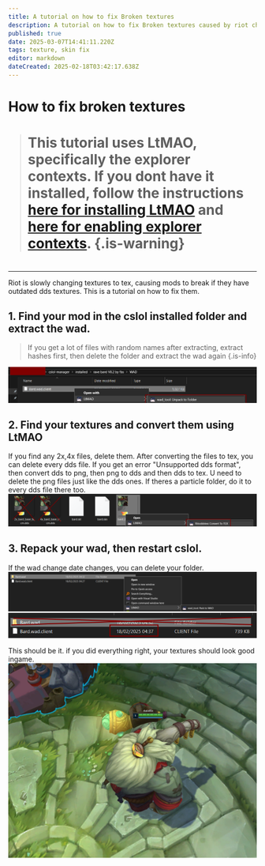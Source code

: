 ```yaml
---
title: A tutorial on how to fix Broken textures
description: A tutorial on how to fix Broken textures caused by riot changing dds to tex
published: true
date: 2025-03-07T14:41:11.220Z
tags: texture, skin fix
editor: markdown
dateCreated: 2025-02-18T03:42:17.638Z
---
```


 # How to fix broken textures

> # This tutorial uses LtMAO, specifically the explorer contexts. If you dont have it installed, follow the instructions [here for installing LtMAO](/core-guides/tools/LtMAO) and [here for enabling explorer contexts](/core-guides/tools/LtMAO#explorer-contexts). {.is-warning}
# 
---
Riot is slowly changing textures to tex, causing mods to break if they have outdated dds textures. This is a tutorial on how to fix them.

## 1. Find your mod in the cslol installed folder and extract the wad.
> If you get a lot of files with random names after extracting, extract hashes first, then delete the folder and extract the wad again
{.is-info}

![ddstexwad.png](/user-pictures/fbs/ddstexwad.png)

## 2. Find your textures and convert them using LtMAO
If you find any 2x,4x files, delete them. After converting the files to tex, you can delete every dds file. If you get an error "Unsupported dds format", then convert dds to png, then png to dds and then dds to tex. U need to delete the png files just like the dds ones. If theres a particle folder, do it to every dds file there too.
![ddstexdel.png](/user-pictures/fbs/ddstexdel.png)

## 3. Repack your wad, then restart cslol.
If the wad change date changes, you can delete your folder.
![backtowad.png](/user-pictures/fbs/backtowad.png)
![deletefolder.png](/user-pictures/fbs/deletefolder.png)

This should be it. if you did everything right, your textures should look good ingame.
![brad.png](/user-pictures/fbs/brad.png)



